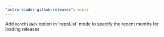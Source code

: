 ```yaml
---
"astro-loader-github-releases": minor
---
```


Add `monthsBack` option in 'repoList' mode to specify the recent months for loading releases
